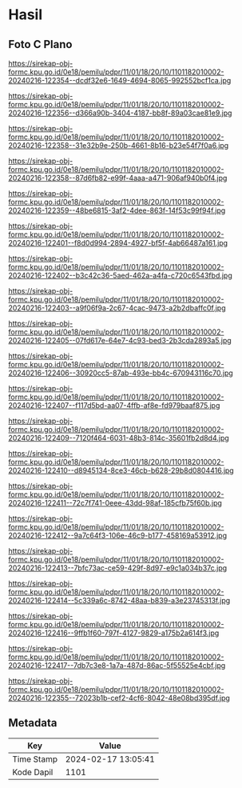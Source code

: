 # Hasil

## Foto C Plano

https://sirekap-obj-formc.kpu.go.id/0e18/pemilu/pdpr/11/01/18/20/10/1101182010002-20240216-122354--dcdf32e6-1649-4694-8065-992552bcf1ca.jpg

https://sirekap-obj-formc.kpu.go.id/0e18/pemilu/pdpr/11/01/18/20/10/1101182010002-20240216-122356--d366a90b-3404-4187-bb8f-89a03cae81e9.jpg

https://sirekap-obj-formc.kpu.go.id/0e18/pemilu/pdpr/11/01/18/20/10/1101182010002-20240216-122358--31e32b9e-250b-4661-8b16-b23e54f7f0a6.jpg

https://sirekap-obj-formc.kpu.go.id/0e18/pemilu/pdpr/11/01/18/20/10/1101182010002-20240216-122358--87d6fb82-e99f-4aaa-a471-906af940b0f4.jpg

https://sirekap-obj-formc.kpu.go.id/0e18/pemilu/pdpr/11/01/18/20/10/1101182010002-20240216-122359--48be6815-3af2-4dee-863f-14f53c99f94f.jpg

https://sirekap-obj-formc.kpu.go.id/0e18/pemilu/pdpr/11/01/18/20/10/1101182010002-20240216-122401--f8d0d994-2894-4927-bf5f-4ab66487a161.jpg

https://sirekap-obj-formc.kpu.go.id/0e18/pemilu/pdpr/11/01/18/20/10/1101182010002-20240216-122402--b3c42c36-5aed-462a-a4fa-c720c6543fbd.jpg

https://sirekap-obj-formc.kpu.go.id/0e18/pemilu/pdpr/11/01/18/20/10/1101182010002-20240216-122403--a9f06f9a-2c67-4cac-9473-a2b2dbaffc0f.jpg

https://sirekap-obj-formc.kpu.go.id/0e18/pemilu/pdpr/11/01/18/20/10/1101182010002-20240216-122405--07fd617e-64e7-4c93-bed3-2b3cda2893a5.jpg

https://sirekap-obj-formc.kpu.go.id/0e18/pemilu/pdpr/11/01/18/20/10/1101182010002-20240216-122406--30920cc5-87ab-493e-bb4c-670943116c70.jpg

https://sirekap-obj-formc.kpu.go.id/0e18/pemilu/pdpr/11/01/18/20/10/1101182010002-20240216-122407--f117d5bd-aa07-4ffb-af8e-fd979baaf875.jpg

https://sirekap-obj-formc.kpu.go.id/0e18/pemilu/pdpr/11/01/18/20/10/1101182010002-20240216-122409--7120f464-6031-48b3-814c-35601fb2d8d4.jpg

https://sirekap-obj-formc.kpu.go.id/0e18/pemilu/pdpr/11/01/18/20/10/1101182010002-20240216-122410--d8945134-8ce3-46cb-b628-29b8d0804416.jpg

https://sirekap-obj-formc.kpu.go.id/0e18/pemilu/pdpr/11/01/18/20/10/1101182010002-20240216-122411--72c7f741-0eee-43dd-98af-185cfb75f60b.jpg

https://sirekap-obj-formc.kpu.go.id/0e18/pemilu/pdpr/11/01/18/20/10/1101182010002-20240216-122412--9a7c64f3-106e-46c9-b177-458169a53912.jpg

https://sirekap-obj-formc.kpu.go.id/0e18/pemilu/pdpr/11/01/18/20/10/1101182010002-20240216-122413--7bfc73ac-ce59-429f-8d97-e9c1a034b37c.jpg

https://sirekap-obj-formc.kpu.go.id/0e18/pemilu/pdpr/11/01/18/20/10/1101182010002-20240216-122414--5c339a6c-8742-48aa-b839-a3e23745313f.jpg

https://sirekap-obj-formc.kpu.go.id/0e18/pemilu/pdpr/11/01/18/20/10/1101182010002-20240216-122416--9ffb1f60-797f-4127-9829-a175b2a614f3.jpg

https://sirekap-obj-formc.kpu.go.id/0e18/pemilu/pdpr/11/01/18/20/10/1101182010002-20240216-122417--7db7c3e8-1a7a-487d-86ac-5f55525e4cbf.jpg

https://sirekap-obj-formc.kpu.go.id/0e18/pemilu/pdpr/11/01/18/20/10/1101182010002-20240216-122355--72023b1b-cef2-4cf6-8042-48e08bd395df.jpg


## Metadata

| Key        | Value               |
| ---------- | ------------------- |
| Time Stamp | 2024-02-17 13:05:41 |
| Kode Dapil | 1101                |



